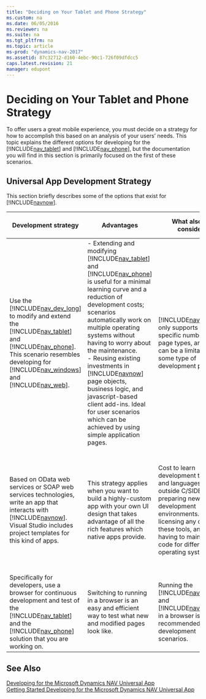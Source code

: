 ```yaml
---
title: "Deciding on Your Tablet and Phone Strategy"
ms.custom: na
ms.date: 06/05/2016
ms.reviewer: na
ms.suite: na
ms.tgt_pltfrm: na
ms.topic: article
ms-prod: "dynamics-nav-2017"
ms.assetid: 87c32712-d160-4ebc-90c1-726f09dfdcc5
caps.latest.revision: 21
manager: edupont
---
```

# Deciding on Your Tablet and Phone Strategy
To offer users a great mobile experience, you must decide on a strategy for how to accomplish this based on an analysis of your users’ needs. This topic explains the different options for developing for the [!INCLUDE[nav_tablet](includes/nav_tablet_md.md)] and [!INCLUDE[nav_phone](includes/nav_phone_md.md)], but the documentation you will find in this section is primarily focused on the first of these scenarios.  
  
## Universal App Development Strategy  
 This section briefly describes some of the options that exist for [!INCLUDE[navnow](includes/navnow_md.md)].  
  
|Development strategy|Advantages|What also to consider|Examples|For more information, see|  
|--------------------------|----------------|---------------------------|--------------|-------------------------------|  
|Use the [!INCLUDE[nav_dev_long](includes/nav_dev_long_md.md)] to modify and extend the [!INCLUDE[nav_tablet](includes/nav_tablet_md.md)] and [!INCLUDE[nav_phone](includes/nav_phone_md.md)]. This scenario resembles developing for [!INCLUDE[nav_windows](includes/nav_windows_md.md)] and [!INCLUDE[nav_web](includes/nav_web_md.md)].|-   Extending and modifying [!INCLUDE[nav_tablet](includes/nav_tablet_md.md)] and [!INCLUDE[nav_phone](includes/nav_phone_md.md)] is useful for a minimal learning curve and a reduction of development costs; scenarios automatically work on multiple operating systems without having to worry about the maintenance.<br />-   Reusing existing investments in [!INCLUDE[navnow](includes/navnow_md.md)] page objects, business logic, and javascript\-based client add\-ins. Ideal for user scenarios which can be achieved by using simple application pages.|[!INCLUDE[navnow](includes/navnow_md.md)] only supports a specific number of page types, and this can be a limitation in some type of development projects.|-   For salespeople tracking customers, looking up item details, and capturing orders.<br />-   For technicians on the road using and re\-ordering spare parts.<br />-   For simple approval scenarios.|[Introducing the Microsoft Dynamics NAV Universal App](Introducing-the-Microsoft-Dynamics-NAV-Universal-App.md)<br /><br /> [Getting Started Developing for the Microsoft Dynamics NAV Universal App](Getting-Started-Developing-for-the-Microsoft-Dynamics-NAV-Universal-App.md)|  
|Based on OData web services or SOAP web services technologies, write an app that interacts with [!INCLUDE[navnow](includes/navnow_md.md)]. Visual Studio includes project templates for this kind of apps.|This strategy applies when you want to build a highly\-custom app with your own UI design that takes advantage of all the rich features which native apps provide.|Cost to learn development tools and languages outside C\/SIDE, preparing new development environments. Cost of licensing any one of these tools, and having to maintain code for different operating systems.|A simple touch interface for users to scan their access card for time registration.|[Using OData Web Services to Modify Data](Using-OData-Web-Services-to-Modify-Data.md)<br /><br /> [OData Web Services](OData-Web-Services.md)<br /><br /> [SOAP Web Services](SOAP-Web-Services.md)<br /><br /> [Web Services](Web-Services.md)<br /><br /> [Web Service Walkthroughs](Web-Service-Walkthroughs.md)|  
|Specifically for developers, use a browser for continuous development and test of the [!INCLUDE[nav_tablet](includes/nav_tablet_md.md)] and the [!INCLUDE[nav_phone](includes/nav_phone_md.md)] solution that you are working on.|Switching to running in a browser is an easy and efficient way to test what new and modified pages look like.|Running the [!INCLUDE[nav_tablet](includes/nav_tablet_md.md)] and [!INCLUDE[nav_phone](includes/nav_phone_md.md)] in a browser is only recommended for development scenarios.|Testing a Role Center throughout the development process from a browser.|[How to: Open the Microsoft Dynamics NAV Tablet or Phone Client from a Browser](How%20to:%20Open%20the%20Microsoft%20Dynamics%20NAV%20Tablet%20or%20Phone%20Client%20from%20a%20Browser.md)|  
  
## See Also  
 [Developing for the Microsoft Dynamics NAV Universal App](Developing-for-the-Microsoft-Dynamics-NAV-Universal-App.md)   
 [Getting Started Developing for the Microsoft Dynamics NAV Universal App](Getting-Started-Developing-for-the-Microsoft-Dynamics-NAV-Universal-App.md)